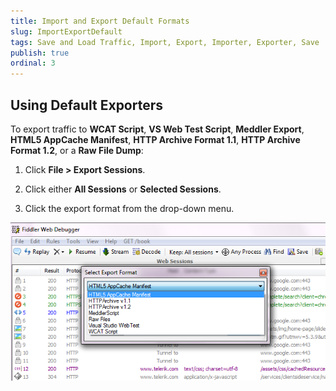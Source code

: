 ```yaml
---
title: Import and Export Default Formats
slug: ImportExportDefault
tags: Save and Load Traffic, Import, Export, Importer, Exporter, Save
publish: true
ordinal: 3
---
```


Using Default Exporters
-----------------------

To export traffic to **WCAT Script**, **VS Web Test Script**, **Meddler Export**, **HTML5 AppCache Manifest**, **HTTP Archive Format 1.1**, **HTTP Archive Format 1.2**, or a **Raw File Dump**:

1. Click **File > Export Sessions**.

2. Click either **All Sessions** or **Selected Sessions**.

3. Click the export format from the drop-down menu.

 ![Select Export Format][1]

[1]: ../images/ImportExportDefault/SelectExportFormat.png

